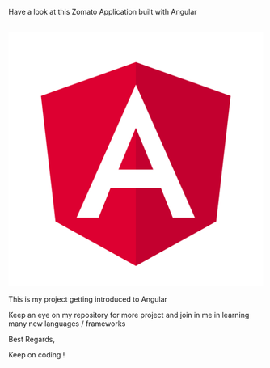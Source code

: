 <p> Have a look at this Zomato Application built with Angular </p>
<br/>
<img src="/AngularLogo.png" alt="Angular Logo"> </img>
<p> This is my project getting introduced to Angular</p>
<p> Keep an eye on my repository for more project and join in me in learning many new languages / frameworks </p>

<p>Best Regards,</p>
<p>Keep on coding !</p>
